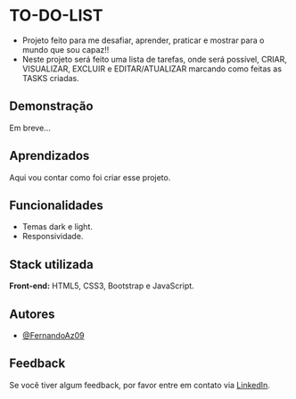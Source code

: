 
# TO-DO-LIST

- Projeto feito para me desafiar, aprender, praticar e mostrar para o mundo que sou capaz!!
- Neste projeto será feito uma lista de tarefas, onde será possível, CRIAR, VISUALIZAR, EXCLUIR e EDITAR/ATUALIZAR marcando como feitas as TASKS criadas.




## Demonstração

Em breve...


## Aprendizados

Aqui vou contar como foi criar esse projeto.


## Funcionalidades

- Temas dark e light.
- Responsividade.


## Stack utilizada

**Front-end:** HTML5, CSS3, Bootstrap e JavaScript.

## Autores

- [@FernandoAz09](https://www.github.com/FernandoAz09)


## Feedback

Se você tiver algum feedback, por favor entre em contato via [LinkedIn](https://www.linkedin.com/in/azevedo-fernando/).

